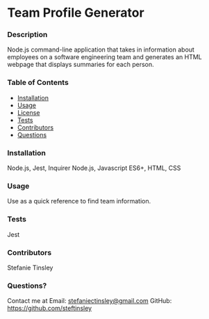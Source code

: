 # Team Profile Generator
  
    
  ### Description
  Node.js command-line application that takes in information about employees on a software engineering team and generates an HTML webpage that displays summaries for each person.
  
  ### Table of Contents 
  - [Installation](#installation)
  - [Usage](#usage)
  - [License](#license)
  - [Tests](#tests)
  - [Contributors](#contributors)
  - [Questions](#questions)

  ### Installation
  Node.js, Jest, Inquirer
  Node.js, Javascript ES6+, HTML, CSS
  
  ### Usage
  Use as a quick reference to find team information. 
 

  ### Tests
  Jest

  ### Contributors
  Stefanie Tinsley

  ### Questions?
  Contact me at 
  Email: stefaniectinsley@gmail.com
  GitHub: https://github.com/steftinsley
